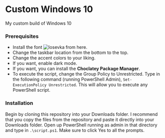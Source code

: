 # Custom Windows 10

My custom build of Windows 10

### Prerequisites

* Install the font ![**Iosevka**](https://github.com/be5invis/Iosevka/releases) from here.
* Change the taskbar location from the bottom to the top.
* Change the accent colors to your liking.
* If you want, enable dark mode.
* If you want, you can install the **Choclatey Package Manager**.
* To execute the script, change the Group Policy to Unrestricted. Type in the following command (running PowerShell Admin), `Set-ExecutionPolicy Unrestricted`. This will allow you to execute any PowerShell script.

### Installation

Begin by cloning this repository into your Downloads folder. I recommend that you copy the files from the repository and paste it directly into your Downloads folder. Open up PowerShell running as admin in that directory and type in `.\script.ps1`. Make sure to click Yes to all the prompts.
